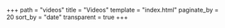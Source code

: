 +++
path = "videos"
title = "Videos"
template = "index.html"
paginate_by = 20
sort_by = "date"
transparent = true
+++
